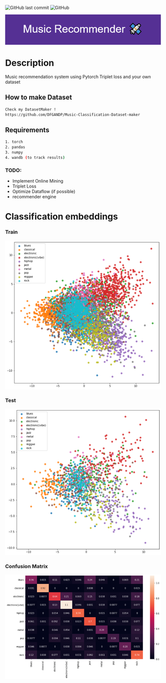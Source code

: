 ![GitHub last commit](https://img.shields.io/github/last-commit/DFGANDP/Music-recommendation-system)  ![GitHub](https://img.shields.io/github/license/DFGANDP/Music-recommendation-system)

![Banner](images/Banner.png)

# Description

Music recommendation system using Pytorch Triplet loss and your own dataset

## How to make Dataset
```bash
Check my DatasetMaker !
https://github.com/DFGANDP/Music-Classification-Dataset-maker
```

## Requirements

```bash
1. torch
2. pandas
3. numpy
4. wandb (to track results)
```

### TODO:
* Implement Online Mining
* Triplet Loss
* Optimize Dataflow (if possible)
* recommender engine

# Classification embeddings

### Train

![train_embeddings](images/train_embeddings.png)

### Test
![test_embeddings](images/test_embeddings.png)

### Confusion Matrix
![Matrix](images/confusion_matrix.png)
